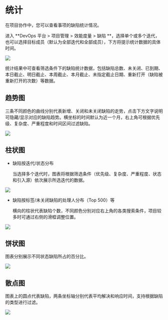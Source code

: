 # 统计

在项目协作中，您可以查看事项的缺陷统计情况。

进入 **DevOps 平台 > 项目管理 > 效能度量 > 缺陷 **，选择单个或多个迭代，也可以选择目标成员（默认为全部迭代和全部成员），下方将提示统计数据的具体时间。

![](http://terminus-paas.oss-cn-hangzhou.aliyuncs.com/paas-doc/2022/01/18/860a16df-e58e-441f-8a70-8aaf06f9e179.png)

统计结果中可查看筛选条件下的缺陷统计数据，包括缺陷总数、未关闭、已到期、本日截止、明日截止、本周截止、本月截止、未指定截止日期、重新打开（缺陷被重新打开的次数）等数据。

## 趋势图
三条不同颜色的曲线分别代表新增、关闭和未关闭缺陷的走势，点击下方文字说明可隐藏/显示对应的缺陷趋势。横坐标的时间默认为近一个月，右上角可根据优先级、复杂度、严重程度和时间区间过滤缺陷。

![](http://terminus-paas.oss-cn-hangzhou.aliyuncs.com/paas-doc/2022/01/18/74fe5955-6f99-4721-a037-db510f5526a6.png)


## 柱状图
* 缺陷按迭代/状态分布
  
  当选择多个迭代时，图表将根据筛选条件（优先级、复杂度、严重程度、状态和引入源）依次展示所选迭代的数据。

![](http://terminus-paas.oss-cn-hangzhou.aliyuncs.com/paas-doc/2022/01/18/fea04401-d668-4ce1-8bb3-10839f98698a.png)

* 缺陷按标签/未关闭缺陷的处理人分布（Top 500）等
  
  横向的柱状代表缺陷个数，不同颜色分别对应右上角的各类搜索条件，项目较多时可通过右侧的滑框调整位置。

![](http://terminus-paas.oss-cn-hangzhou.aliyuncs.com/paas-doc/2022/01/18/ed6def07-07b6-447d-b960-bb2c00e75267.png)

## 饼状图
图表分别展示不同状态缺陷所占的百分比。

![](http://terminus-paas.oss-cn-hangzhou.aliyuncs.com/paas-doc/2022/01/18/caef7c82-ab38-4fb7-981b-c938089436ca.png)

## 散点图
图表上的圆点代表缺陷，两条坐标轴分别代表平均解决和响应时间，支持根据缺陷的类型进行过滤。

![](http://terminus-paas.oss-cn-hangzhou.aliyuncs.com/paas-doc/2022/01/18/7d4f5b00-8b9c-48ab-9c1b-e510001415d2.png)

